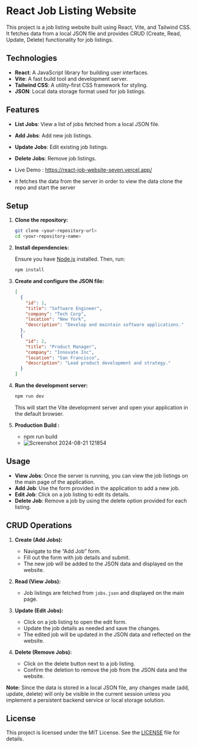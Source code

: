 # React Job Listing Website

This project is a job listing website built using React, Vite, and Tailwind CSS. It fetches data from a local JSON file and provides CRUD (Create, Read, Update, Delete) functionality for job listings.

## Technologies

- **React**: A JavaScript library for building user interfaces.
- **Vite**: A fast build tool and development server.
- **Tailwind CSS**: A utility-first CSS framework for styling.
- **JSON**: Local data storage format used for job listings.

## Features

- **List Jobs**: View a list of jobs fetched from a local JSON file.
- **Add Jobs**: Add new job listings.
- **Update Jobs**: Edit existing job listings.
- **Delete Jobs**: Remove job listings.

- Live Demo : https://react-job-website-seven.vercel.app/
- it fetches the data from the server in order to view the data clone the repo and start the server

## Setup

1. **Clone the repository:**

    ```bash
    git clone <your-repository-url>
    cd <your-repository-name>
    ```

2. **Install dependencies:**

    Ensure you have [Node.js](https://nodejs.org/) installed. Then, run:

    ```bash
    npm install
    ```

3. **Create and configure the JSON file:**


    ```json
    [
      {
        "id": 1,
        "title": "Software Engineer",
        "company": "Tech Corp",
        "location": "New York",
        "description": "Develop and maintain software applications."
      },
      {
        "id": 2,
        "title": "Product Manager",
        "company": "Innovate Inc",
        "location": "San Francisco",
        "description": "Lead product development and strategy."
      }
    ]
    ```

4. **Run the development server:**

    ```bash
    npm run dev
    ```

    This will start the Vite development server and open your application in the default browser.

5.  **Production Build :**
      - npm run build 
      - ![Screenshot 2024-08-21 121854](https://github.com/user-attachments/assets/45e08aad-741c-4559-9f8d-5b2b7034cad4)


## Usage

- **View Jobs**: Once the server is running, you can view the job listings on the main page of the application.
- **Add Job**: Use the form provided in the application to add a new job.
- **Edit Job**: Click on a job listing to edit its details.
- **Delete Job**: Remove a job by using the delete option provided for each listing.

## CRUD Operations

1. **Create (Add Jobs):**

    - Navigate to the “Add Job” form.
    - Fill out the form with job details and submit.
    - The new job will be added to the JSON data and displayed on the website.

2. **Read (View Jobs):**

    - Job listings are fetched from `jobs.json` and displayed on the main page.
    
3. **Update (Edit Jobs):**

    - Click on a job listing to open the edit form.
    - Update the job details as needed and save the changes.
    - The edited job will be updated in the JSON data and reflected on the website.

4. **Delete (Remove Jobs):**

    - Click on the delete button next to a job listing.
    - Confirm the deletion to remove the job from the JSON data and the website.

**Note:** Since the data is stored in a local JSON file, any changes made (add, update, delete) will only be visible in the current session unless you implement a persistent backend service or local storage solution.

## License

This project is licensed under the MIT License. See the [LICENSE](LICENSE) file for details.
